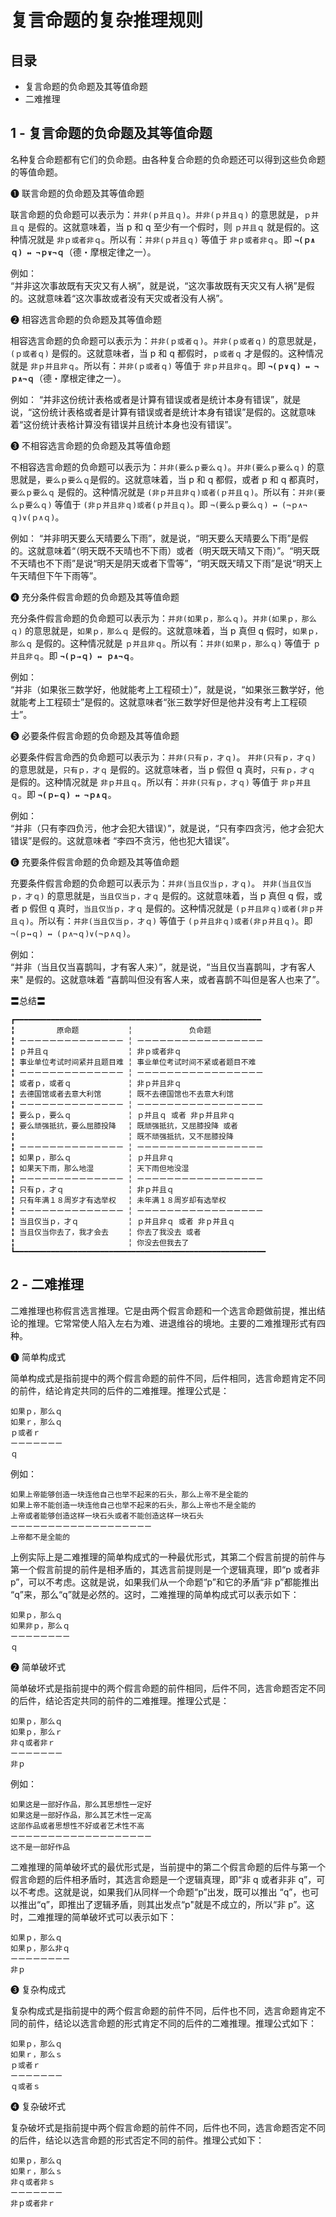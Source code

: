 # 复言命题的复杂推理规则

## 目录

- 复言命题的负命题及其等值命题
- 二难推理

## 1 - 复言命题的负命题及其等值命题

名种复合命题都有它们的负命题。由各种复合命题的负命题还可以得到这些负命题的等值命题。

❶ 联言命题的负命题及其等值命题

联言命题的负命题可以表示为：`并非(ｐ并且ｑ)`。`并非(ｐ并且ｑ)` 的意思就是，`ｐ并且ｑ` 是假的。这就意味着，当 p 和 q 至少有一个假时，则 `ｐ并且ｑ` 就是假的。这种情况就是 `非ｐ或者非ｑ`。所以有：`并非(ｐ并且ｑ)` 等值于 `非ｐ或者非ｑ`。即 **`¬(ｐ∧ｑ) ↔ ¬ｐ∨¬ｑ`**（德・摩根定律之一）。

例如：  
“并非这次事故既有天灾又有人祸”，就是说，“这次事故既有天灾又有人祸”是假的。这就意味着“这次事故或者没有天灾或者没有人祸”。

❷ 相容选言命题的负命题及其等值命题

相容选言命题的负命题可以表示为：`并非(ｐ或者ｑ)`。`并非(ｐ或者ｑ)` 的意思就是，`(ｐ或者ｑ)` 是假的。这就意味者，当 p 和 q 都假时，`ｐ或者ｑ` 才是假的。这种情况就是 `非ｐ并且非ｑ`。所以有：`并非(ｐ或者ｑ)` 等值于 `非ｐ并且非ｑ`。即 **`¬(ｐ∨ｑ) ↔ ¬ｐ∧¬ｑ`**（德・摩根定律之一）。

例如：
“并非这份统计表格或者是计算有错误或者是统计本身有错误”，就是说，“这份统计表格或者是计算有错误或者是统计本身有错误”是假的。这就意味着“这份统计表格计算没有错误并且统计本身也没有错误”。

❸ 不相容选言命题的负命题及其等值命题

不相容选言命题的负命题可以表示为：`并非(要么ｐ要么ｑ)`。`并非(要么ｐ要么ｑ)` 的意思就是，`要么ｐ要么ｑ`是假的。这就意味着，当 p 和 q 都假，或者 p 和 q 都真时，`要么ｐ要么ｑ` 是假的。这种情况就是 `(非ｐ并且非ｑ)或者(ｐ并且ｑ)`。所以有：`并非(要么ｐ要么ｑ)` 等值于 `(非ｐ并且非ｑ)或者(ｐ并且ｑ)`。即 `¬(要么ｐ要么ｑ) ↔ (¬ｐ∧¬ｑ)∨(ｐ∧ｑ)`。

例如：
“并非明天要么天晴要么下雨”，就是说，“明天要么天晴要么下雨”是假的。这就意味着“（明天既不天晴也不下雨）或者（明天既天晴又下雨）”。“明天既不天晴也不下雨”是说“明天是阴天或者下雪等”，“明天既天晴又下雨”是说“明天上午天晴但下午下雨等”。

❹ 充分条件假言命题的负命题及其等值命题

充分条件假言命题的负命题可以表示为：`并非(如果ｐ，那么ｑ)`。`并非(如果ｐ，那么ｑ)` 的意思就是，`如果ｐ，那么ｑ` 是假的。这就意味着，当 p 真但 q 假时，`如果ｐ，那么ｑ` 是假的。这种情况就是 `ｐ并且非ｑ`。所以有：`并非(如果ｐ，那么ｑ)` 等值于 `ｐ并且非ｑ`。即 **`¬(ｐ→ｑ) ↔ ｐ∧¬ｑ`**。

例如：  
“并非（如果张三数学好，他就能考上工程硕士）”，就是说，“如果张三數学好，他就能考上工程硕士”是假的。这就意味者“张三数学好但是他井没有考上工程硕士”。

❺ 必要条件假言命题的负命题及其等值命题

必要条件假言命西的负命题可以表示为：`并非(只有ｐ，才ｑ)`。
`并非(只有ｐ，才ｑ)` 的意思就是，`只有ｐ，才ｑ` 是假的。这就意味者，当 p 假但 q 真时，`只有ｐ，才ｑ` 是假的。这种情况就是 `非ｐ并且ｑ`。所以有：`并非(只有ｐ，才ｑ)` 等值于 `非ｐ并且ｑ`。即 **`¬(ｐ←ｑ) ↔ ¬ｐ∧ｑ`**。

例如：  
“并非（只有李四负污，他才会犯大错误）”，就是说，“只有李四贪污，他才会犯大错误”是假的。这就意味者 “李四不贪污，他也犯大错误”。

❻ 充要条件假言命题的负命题及其等值命题

充要条件假言命题的负命题可以表示为：`并非(当且仅当ｐ，才ｑ)`。
`并非(当且仅当ｐ，才ｑ)` 的意思就是，`当且仅当ｐ，才ｑ` 是假的。这就意味着，当 p 真但 q 假，或者 p 假但 q 真时，`当且仅当ｐ，才ｑ` 是假的。这种情况就是 `(ｐ并且非ｑ)或者(非ｐ并且ｑ)`。所以有：`并非(当且仅当ｐ，才ｑ)` 等值于 `(ｐ并且非ｑ)或者(非ｐ并且ｑ)`。即 `¬(ｐ↔ｑ) ↔ (ｐ∧¬ｑ)∨(¬ｐ∧ｑ)`。

例如：  
“并非（当且仅当喜鹊叫，才有客人来）”，就是说，“当且仅当喜鹊叫，才有客人来" 是假的。这就意味着 “喜鹊叫但没有客人来，或者喜鹊不叫但是客人也来了”。

〓总结〓

```
┏━━━━━━━━━━━━━━━━━━━━━━━━━━━━━━━━━━━━━━━━━━━━━━━━━━━━━━━
╏ 　　　　　原命题　　　　　　 ╎ 　　　　　　　负命题
╏ ーーーーーーーーーーーーーー ╎ ーーーーーーーーーーーーーーーーー
╏ ｐ并且ｑ　　　　　　　　　　 ╎ 非ｐ或者非ｑ
╏ 事业单位考试时间紧并且题目难 ╎ 事业单位考试时间不紧或者题目不难
╏ ーーーーーーーーーーーーーー ╎ ーーーーーーーーーーーーーーーーー
╏ 或者ｐ，或者ｑ　　　　　　　 ╎ 非ｐ并且非ｑ
╏ 去德国馆或者去意大利馆　　　 ╎ 既不去德国馆也不去意大利馆
╏ ーーーーーーーーーーーーーー ╎ ーーーーーーーーーーーーーーーーー
╏ 要么ｐ，要么ｑ　　　　　　　 ╎ ｐ并且ｑ 或者 非ｐ并且非ｑ
╏ 要么顽强抵抗，要么屈膝投降　 ╎ 既顽强抵抗，又屈膝投降 或者
╏ 　　　　　　　　　　　　　　 ╎ 既不顽强抵抗，又不屈膝投降
╏ ーーーーーーーーーーーーーー ╎ ーーーーーーーーーーーーーーーーー
╏ 如果ｐ，那么ｑ　　　　　　　 ╎ ｐ并且非ｑ
╏ 如果天下雨，那么地湿　　　　 ╎ 天下雨但地没湿
╏ ーーーーーーーーーーーーーー ╎ ーーーーーーーーーーーーーーーーー
╏ 只有ｐ，才ｑ　　　　　　　　 ╎ 非ｐ并且ｑ
╏ 只有年满１８周岁才有选举权　 ╎ 未年满１８周岁却有选举权
╏ ーーーーーーーーーーーーーー ╎ ーーーーーーーーーーーーーーーーー
╏ 当且仅当ｐ，才ｑ　　　　　　 ╎ ｐ并且非ｑ 或者 非ｐ并且ｑ
╏ 当且仅当你去了，我才会去　　 ╎ 你去了我没去 或者
╏ 　　　　　　　　　　　　　　 ╎ 你没去但我去了
┗━━━━━━━━━━━━━━━━━━━━━━━━━━━━━━━━━━━━━━━━━━━━━━━━━━━━━━━━
```

## 2 - 二难推理

二难推理也称假言选言推理。它是由两个假言命题和一个选言命题做前提，推出结论的推理。它常常使人陷入左右为难、进退维谷的境地。主要的二难推理形式有四种。

❶ 简单构成式

简单构成式是指前提中的两个假言命题的前件不同，后件相同，选言命题肯定不同的前件，结论肯定共同的后件的二难推理。推理公式是：

```
如果ｐ，那么ｑ
如果ｒ，那么ｑ
ｐ或者ｒ
ーーーーーーー
ｑ
```

例如：

```
如果上帝能够创造一块连他自己也举不起来的石头，那么上帝不是全能的
如果上帝不能创造一块连他自己也举不起来的石头，那么上帝也不是全能的
上帝或者能够创造这样一块石头或者不能创造这样一块石头
ーーーーーーーーーーーーーーーーーーー
上帝都不是全能的
```

上例实际上是二难推理的简单构成式的一种最优形式，其第二个假言前提的前件与第一个假言前提的前件是相矛盾的，其选言前提则是一个逻辑真理，即“p 或者非 p”，可以不考虑。这就是说，如果我们从一个命题“p”和它的矛盾“非 p”都能推出 “q”来，那么“q”就是必然的。这时，二难推理的简单构成式可以表示如下：

```
如果ｐ，那么ｑ
如果非ｐ，那么ｑ
ーーーーーーーー
ｑ
```

❷ 简单破坏式

简单破坏式是指前提中的两个假言命题的前件相同，后件不同，选言命题否定不同的后件，结论否定共同的前件的二难推理。推理公式是：

```
如果ｐ，那么ｑ
如果ｐ，那么ｒ
非ｑ或者非ｒ
ーーーーーーー
非ｐ
```

例如：

```
如果这是一部好作品，那么其思想性一定好
如果这是一部好作品，那么其艺术性一定高
这部作品或者思想性不好或者艺术性不高
ーーーーーーーーーーーーーーーーーーー
这不是一部好作品
```

二难推理的简单破坏式的最优形式是，当前提中的第二个假言命题的后件与第一个假言命题的后件相矛盾时，其选言命题是一个逻辑真理，即“非 q 或者非非 q”，可以不考虑。这就是说，如果我们从同样一个命题“p”出发，既可以推出 “q”，也可以推出“q”，即推出了逻辑矛盾，则其出发点“p"就是不成立的，所以“非 p”。这时，二难推理的简单破坏式可以表示如下：

```
如果ｐ，那么ｑ
如果ｐ，那么非ｑ
ーーーーーーーー
非ｐ
```

❸ 复杂构成式

复杂构成式是指前提中的两个假言命题的前件不同，后件也不同，选言命题肯定不同的前件，结论以选言命题的形式肯定不同的后件的二难推理。推理公式如下：

```
如果ｐ，那么ｑ
如果ｒ，那么ｓ
ｐ或者ｒ
ーーーーーーー
ｑ或者ｓ
```

❹ 复杂破坏式

复杂破坏式是指前提中两个假言命题的前件不同，后件也不同，选言命题否定不同的后件，结论以选言命题的形式否定不同的前件。推理公式如下：

```
如果ｐ，那么ｑ
如果ｒ，那么ｓ
非ｑ或者非ｓ
ーーーーーーー
非ｐ或者非ｒ
```
